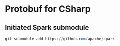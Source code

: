 # Protobuf for CSharp

## Initiated Spark submodule

```powershell
git submodule add https://github.com/apache/spark
```